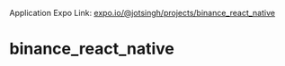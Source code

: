  Application Expo Link: [expo.io/@jotsingh/projects/binance_react_native](https://expo.io/@jotsingh/projects/binance_react_native)
# binance_react_native
